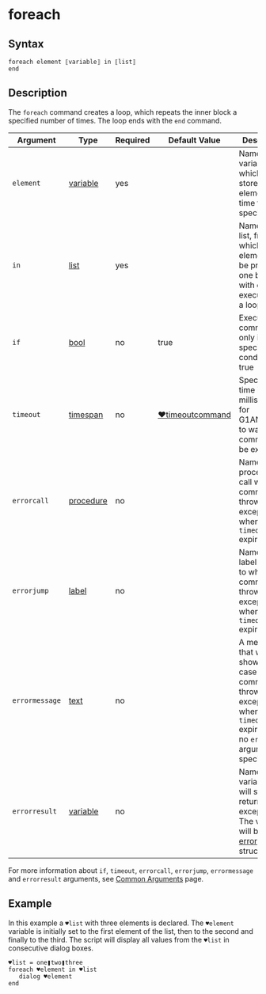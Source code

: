 # foreach

## Syntax

```G1ANT
foreach element ⟦variable⟧ in ⟦list⟧
end
```

## Description

The `foreach` command creates a loop, which repeats the inner block a specified number of times. The loop ends with the `end` command.

| Argument | Type | Required | Default Value | Description |
| -------- | ---- | -------- | ------------- | ----------- |
|`element`| [variable](G1ANT.Language/G1ANT.Language/Structures/VariableStructure.md) | yes |  | Name of a variable, which will store one element at a time from the specified list |
|`in`| [list](G1ANT.Language/G1ANT.Language/Structures/ListStructure.md) | yes |  | Name of a list, from which all elements will be processed one by one with every execution of a loop |
| `if`           | [bool](G1ANT.Language/G1ANT.Language/Structures/BooleanStructure.md) | no       | true                                                        | Executes the command only if a specified condition is true   |
| `timeout`      | [timespan](G1ANT.Language/G1ANT.Language/Structures/TimeSpanStructure.md) | no       | [♥timeoutcommand](G1ANT.Manual/appendices/common-arguments.md) | Specifies time in milliseconds for G1ANT.Robot to wait for the command to be executed |
| `errorcall`    | [procedure](G1ANT.Language/G1ANT.Language/Structures/ProcedureStructure.md) | no       |                                                             | Name of a procedure to call when the command throws an exception or when a given `timeout` expires |
| `errorjump`    | [label](G1ANT.Language/G1ANT.Language/Structures/LabelStructure.md) | no       |                                                             | Name of the label to jump to when the command throws an exception or when a given `timeout` expires |
| `errormessage` | [text](G1ANT.Language/G1ANT.Language/Structures/TextStructure.md) | no       |                                                             | A message that will be shown in case the command throws an exception or when a given `timeout` expires, and no `errorjump` argument is specified |
| `errorresult`  | [variable](G1ANT.Language/G1ANT.Language/Structures/VariableStructure.md) | no       |                                                             | Name of a variable that will store the returned exception. The variable will be of [error](G1ANT.Language/G1ANT.Language/Structures/ErrorStructure.md) structure  |

For more information about `if`, `timeout`, `errorcall`, `errorjump`, `errormessage` and `errorresult` arguments, see [Common Arguments](G1ANT.Manual/appendices/common-arguments.md) page.

## Example

In this example a `♥list` with three elements is declared. The `♥element` variable is initially set to the first element of the list, then to the second and finally to the third. The script will display all values from the `♥list` in consecutive dialog boxes.

```G1ANT
♥list = one❚two❚three
foreach ♥element in ♥list
   dialog ♥element
end
```
